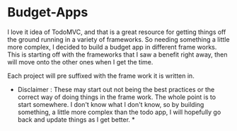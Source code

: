 # Budget-Apps

I love it idea of TodoMVC, and that is a great resource for getting things off the ground running in a variety of frameworks. So needing something a little more complex, I decided to build a budget app in different frame works. This is starting off with the frameworks that I saw a benefit right away, then will move onto the other ones when I get the time. 

Each project will pre suffixed with the frame work it is written in.

* Disclaimer : These may start out not being the best practices or the correct way of doing things in the frame work. The whole point is to start somewhere. I don't know what I don't know, so by building something, a little more complex than the todo app, I will hopefully go back and update things as I get better. *
